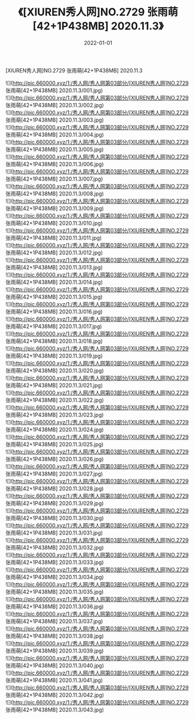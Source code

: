 ﻿---
layout: post
title:  《[XIUREN秀人网]NO.2729 张雨萌[42+1P438MB] 2020.11.3》
date:   2022-01-01
img: http://pic.660000.xyz/1:/秀人网/秀人网第03部分/[XIUREN秀人网]NO.2729 张雨萌[42+1P438MB] 2020.11.3/000.jpg
categories: [美女, 清纯, 唯美]
---

[XIUREN秀人网]NO.2729 张雨萌[42+1P438MB] 2020.11.3

 ![](http://pic.660000.xyz/1:/秀人网/秀人网第03部分/[XIUREN秀人网]NO.2729 张雨萌[42+1P438MB] 2020.11.3/001.jpg) <br>![](http://pic.660000.xyz/1:/秀人网/秀人网第03部分/[XIUREN秀人网]NO.2729 张雨萌[42+1P438MB] 2020.11.3/002.jpg) <br>![](http://pic.660000.xyz/1:/秀人网/秀人网第03部分/[XIUREN秀人网]NO.2729 张雨萌[42+1P438MB] 2020.11.3/003.jpg) <br>![](http://pic.660000.xyz/1:/秀人网/秀人网第03部分/[XIUREN秀人网]NO.2729 张雨萌[42+1P438MB] 2020.11.3/004.jpg) <br>![](http://pic.660000.xyz/1:/秀人网/秀人网第03部分/[XIUREN秀人网]NO.2729 张雨萌[42+1P438MB] 2020.11.3/005.jpg) <br>![](http://pic.660000.xyz/1:/秀人网/秀人网第03部分/[XIUREN秀人网]NO.2729 张雨萌[42+1P438MB] 2020.11.3/006.jpg) <br>![](http://pic.660000.xyz/1:/秀人网/秀人网第03部分/[XIUREN秀人网]NO.2729 张雨萌[42+1P438MB] 2020.11.3/007.jpg) <br>![](http://pic.660000.xyz/1:/秀人网/秀人网第03部分/[XIUREN秀人网]NO.2729 张雨萌[42+1P438MB] 2020.11.3/008.jpg) <br>![](http://pic.660000.xyz/1:/秀人网/秀人网第03部分/[XIUREN秀人网]NO.2729 张雨萌[42+1P438MB] 2020.11.3/009.jpg) <br>![](http://pic.660000.xyz/1:/秀人网/秀人网第03部分/[XIUREN秀人网]NO.2729 张雨萌[42+1P438MB] 2020.11.3/010.jpg) <br>![](http://pic.660000.xyz/1:/秀人网/秀人网第03部分/[XIUREN秀人网]NO.2729 张雨萌[42+1P438MB] 2020.11.3/011.jpg) <br>![](http://pic.660000.xyz/1:/秀人网/秀人网第03部分/[XIUREN秀人网]NO.2729 张雨萌[42+1P438MB] 2020.11.3/012.jpg) <br>![](http://pic.660000.xyz/1:/秀人网/秀人网第03部分/[XIUREN秀人网]NO.2729 张雨萌[42+1P438MB] 2020.11.3/013.jpg) <br>![](http://pic.660000.xyz/1:/秀人网/秀人网第03部分/[XIUREN秀人网]NO.2729 张雨萌[42+1P438MB] 2020.11.3/014.jpg) <br>![](http://pic.660000.xyz/1:/秀人网/秀人网第03部分/[XIUREN秀人网]NO.2729 张雨萌[42+1P438MB] 2020.11.3/015.jpg) <br>![](http://pic.660000.xyz/1:/秀人网/秀人网第03部分/[XIUREN秀人网]NO.2729 张雨萌[42+1P438MB] 2020.11.3/016.jpg) <br>![](http://pic.660000.xyz/1:/秀人网/秀人网第03部分/[XIUREN秀人网]NO.2729 张雨萌[42+1P438MB] 2020.11.3/017.jpg) <br>![](http://pic.660000.xyz/1:/秀人网/秀人网第03部分/[XIUREN秀人网]NO.2729 张雨萌[42+1P438MB] 2020.11.3/018.jpg) <br>![](http://pic.660000.xyz/1:/秀人网/秀人网第03部分/[XIUREN秀人网]NO.2729 张雨萌[42+1P438MB] 2020.11.3/019.jpg) <br>![](http://pic.660000.xyz/1:/秀人网/秀人网第03部分/[XIUREN秀人网]NO.2729 张雨萌[42+1P438MB] 2020.11.3/020.jpg) <br>![](http://pic.660000.xyz/1:/秀人网/秀人网第03部分/[XIUREN秀人网]NO.2729 张雨萌[42+1P438MB] 2020.11.3/021.jpg) <br>![](http://pic.660000.xyz/1:/秀人网/秀人网第03部分/[XIUREN秀人网]NO.2729 张雨萌[42+1P438MB] 2020.11.3/022.jpg) <br>![](http://pic.660000.xyz/1:/秀人网/秀人网第03部分/[XIUREN秀人网]NO.2729 张雨萌[42+1P438MB] 2020.11.3/023.jpg) <br>![](http://pic.660000.xyz/1:/秀人网/秀人网第03部分/[XIUREN秀人网]NO.2729 张雨萌[42+1P438MB] 2020.11.3/024.jpg) <br>![](http://pic.660000.xyz/1:/秀人网/秀人网第03部分/[XIUREN秀人网]NO.2729 张雨萌[42+1P438MB] 2020.11.3/025.jpg) <br>![](http://pic.660000.xyz/1:/秀人网/秀人网第03部分/[XIUREN秀人网]NO.2729 张雨萌[42+1P438MB] 2020.11.3/026.jpg) <br>![](http://pic.660000.xyz/1:/秀人网/秀人网第03部分/[XIUREN秀人网]NO.2729 张雨萌[42+1P438MB] 2020.11.3/027.jpg) <br>![](http://pic.660000.xyz/1:/秀人网/秀人网第03部分/[XIUREN秀人网]NO.2729 张雨萌[42+1P438MB] 2020.11.3/028.jpg) <br>![](http://pic.660000.xyz/1:/秀人网/秀人网第03部分/[XIUREN秀人网]NO.2729 张雨萌[42+1P438MB] 2020.11.3/029.jpg) <br>![](http://pic.660000.xyz/1:/秀人网/秀人网第03部分/[XIUREN秀人网]NO.2729 张雨萌[42+1P438MB] 2020.11.3/030.jpg) <br>![](http://pic.660000.xyz/1:/秀人网/秀人网第03部分/[XIUREN秀人网]NO.2729 张雨萌[42+1P438MB] 2020.11.3/031.jpg) <br>![](http://pic.660000.xyz/1:/秀人网/秀人网第03部分/[XIUREN秀人网]NO.2729 张雨萌[42+1P438MB] 2020.11.3/032.jpg) <br>![](http://pic.660000.xyz/1:/秀人网/秀人网第03部分/[XIUREN秀人网]NO.2729 张雨萌[42+1P438MB] 2020.11.3/033.jpg) <br>![](http://pic.660000.xyz/1:/秀人网/秀人网第03部分/[XIUREN秀人网]NO.2729 张雨萌[42+1P438MB] 2020.11.3/034.jpg) <br>![](http://pic.660000.xyz/1:/秀人网/秀人网第03部分/[XIUREN秀人网]NO.2729 张雨萌[42+1P438MB] 2020.11.3/035.jpg) <br>![](http://pic.660000.xyz/1:/秀人网/秀人网第03部分/[XIUREN秀人网]NO.2729 张雨萌[42+1P438MB] 2020.11.3/036.jpg) <br>![](http://pic.660000.xyz/1:/秀人网/秀人网第03部分/[XIUREN秀人网]NO.2729 张雨萌[42+1P438MB] 2020.11.3/037.jpg) <br>![](http://pic.660000.xyz/1:/秀人网/秀人网第03部分/[XIUREN秀人网]NO.2729 张雨萌[42+1P438MB] 2020.11.3/038.jpg) <br>![](http://pic.660000.xyz/1:/秀人网/秀人网第03部分/[XIUREN秀人网]NO.2729 张雨萌[42+1P438MB] 2020.11.3/039.jpg) <br>![](http://pic.660000.xyz/1:/秀人网/秀人网第03部分/[XIUREN秀人网]NO.2729 张雨萌[42+1P438MB] 2020.11.3/040.jpg) <br>![](http://pic.660000.xyz/1:/秀人网/秀人网第03部分/[XIUREN秀人网]NO.2729 张雨萌[42+1P438MB] 2020.11.3/041.jpg) <br>![](http://pic.660000.xyz/1:/秀人网/秀人网第03部分/[XIUREN秀人网]NO.2729 张雨萌[42+1P438MB] 2020.11.3/042.jpg) <br>![](http://pic.660000.xyz/1:/秀人网/秀人网第03部分/[XIUREN秀人网]NO.2729 张雨萌[42+1P438MB] 2020.11.3/043.jpg) <br>